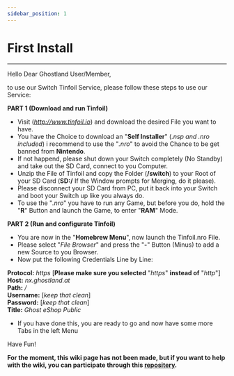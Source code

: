 ```yaml
---
sidebar_position: 1
---
```


# First Install

---

Hello Dear Ghostland User/Member,

to use our Switch Tinfoil Service, please follow these steps to use our Service:

__**PART 1 (Download and run Tinfoil)**__
- Visit (_*http://www.tinfoil.io*_) and download the desired File you want to have.
- You have the Choice to download an "**Self Installer**" (*.nsp and .nro included*) i recommend to use the "*.nro*" to avoid the Chance to be get banned from __**Nintendo**__.
- If not happend, please shut down your Switch completely (No Standby) and take out the SD Card, connect to you Computer.
- Unzip the File of Tinfoil and copy the Folder (**/switch**) to your Root of your SD Card (**SD:/** If the Window prompts for Merging, do it please).
- Please disconnect your SD Card from PC, put it back into your Switch and boot your Switch up like you always do.
- To use the "*.nro*" you have to run any Game, but before you do, hold the "**R**" Button and launch the Game, to enter "**RAM**" Mode.

__**PART 2 (Run and configurate Tinfoil)**__
- You are now in the "**Homebrew Menu**", now launch the Tinfoil.nro File.
- Please select "*File Browser*" and press the "**-**" Button (Minus) to add a new Source to you Browser.
- Now put the following Credentials Line by Line:


**Protocol:** *https* [**Please make sure you selected** "*https*" **instead of** "*http*"]<br>
**Host:** *nx.ghostland.at*<br>
**Path:** */*<br>
**Username:** [*keep that clean*]<br>
**Password:** [*keep that clean*]<br>
**Title:** *Ghost eShop Public*<br>

- If you have done this, you are ready to go and now have some more Tabs in the left Menu

Have Fun!

**For the moment, this wiki page has not been made, but if you want to help with the wiki, you can participate through this [repositery](https://github.com/ghost-land/Ghost-eShop-Wiki).**
